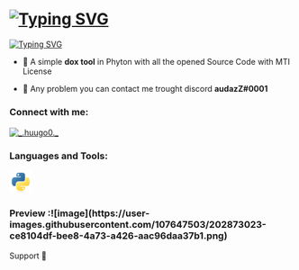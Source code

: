 # [![Typing SVG](https://readme-typing-svg.herokuapp.com?color=00F716&vCenter=true&lines=+AZ+Sekurity+Menu)](https://git.io/typing-svg)

[![Typing SVG](https://readme-typing-svg.herokuapp.com?color=0097F7&vCenter=true&lines=A+Simple+Dox+Tool)](https://git.io/typing-svg)


- 🔭 A simple **dox tool** in Phyton with all the opened Source Code with MTI License

- 🔩 Any problem you can contact me trought discord **audazZ#0001**

<h3 align="left">Connect with me:</h3>
<p align="left">
<a href="https://instagram.com/akka.huugo0" target="blank"><img align="center" src="https://raw.githubusercontent.com/rahuldkjain/github-profile-readme-generator/master/src/images/icons/Social/instagram.svg" alt="_.huugo0._" height="30" width="40" /></a>
</p>

<h3 align="left">Languages and Tools:</h3>
<p align="left"> <a href="https://www.python.org" target="_blank" rel="noreferrer"> <img src="https://raw.githubusercontent.com/devicons/devicon/master/icons/python/python-original.svg" alt="python" width="40" height="40"/> </a> </p>

<h3 align="left">Preview :![image](https://user-images.githubusercontent.com/107647503/202873023-ce8104df-bee8-4a73-a426-aac96daa37b1.png)
</h3>


Support 🙏

